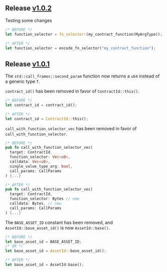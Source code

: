 ## Release [v1.0.2](https://github.com/calldelegation/breaking-change-template/releases/tag/v1.0.2)

Testing some changes

```rust
/* BEFORE */
let function_selector = fn_selector!(my_contract_function(MyArgType));
 
/* AFTER */
let function_selector = encode_fn_selector("my_contract_function");
```

## Release [v1.0.1](https://github.com/calldelegation/breaking-change-template/releases/tag/v1.0.1)

The `std::call_frames::second_param` function now returns a `u64` instead of a generic type `T`.

`contract_id()` has been removed in favor of `ContractId::this()`.

```rust
/* BEFORE */
let contract_id = contract_id();

/* AFTER */
let contract_id = ContractId::this();
```

`call_with_function_selector_vec` has been removed in favor of `call_with_function_selector`.

```rust
/* BEFORE */
pub fn call_with_function_selector_vec(
  target: ContractId,
  function_selector: Vec<u8>,
  calldata: Vec<u8>,
  single_value_type_arg: bool,
  call_params: CallParams
) {...}

/* AFTER */
pub fn call_with_function_selector_vec(
  target: ContractId,
  function_selector: Bytes // new
  calldata: Bytes, // new
  call_params: CallParams
) {...}
```

The `BASE_ASSET_ID` constant has been removed, and `AssetId::base_asset_id()` is now `AssetId::base()`.

```rust
/* BEFORE */
let base_asset_id = BASE_ASSET_ID;
/* OR */
let base_asset_id = AssetId::base_asset_id();

/* AFTER */
let base_asset_id = AssetId:base();
```

